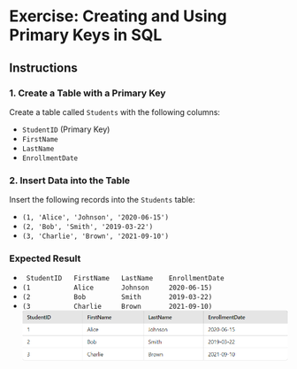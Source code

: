 # Exercise: Creating and Using Primary Keys in SQL

## Instructions

### 1. Create a Table with a Primary Key
Create a table called `Students` with the following columns:
- `StudentID` (Primary Key)
- `FirstName`
- `LastName`
- `EnrollmentDate`

### 2. Insert Data into the Table
Insert the following records into the `Students` table:

- `(1, 'Alice', 'Johnson', '2020-06-15')`
-  `(2, 'Bob', 'Smith', '2019-03-22')`
- `(3, 'Charlie', 'Brown', '2021-09-10')`

### Expected Result

- ` StudentID	FirstName	LastName    EnrollmentDate`
- `(1           Alice       Johnson     2020-06-15)`
- `(2           Bob         Smith       2019-03-22)`
- `(3           Charlie     Brown       2021-09-10)`
![alt text](image.png)